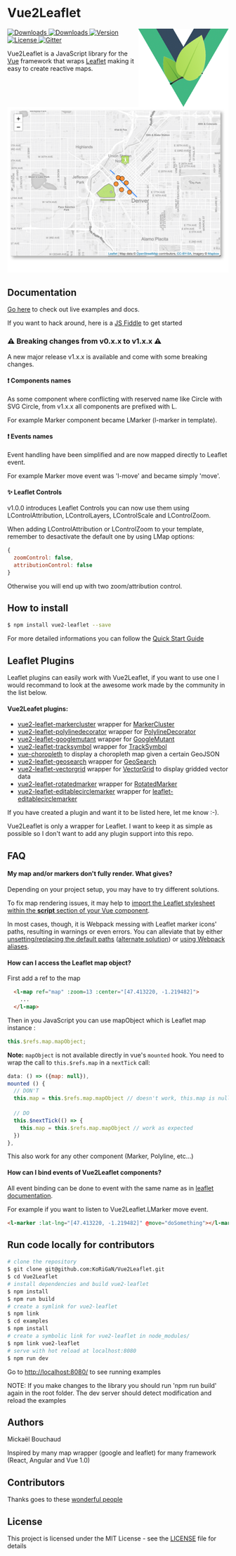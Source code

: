 # Vue2Leaflet

<img align="right" height="178" title="Vue2Leaflet Limit logo" src="./logo.png">

<a href="https://travis-ci.org/KoRiGaN/Vue2Leaflet">
  <img src="https://travis-ci.org/KoRiGaN/Vue2Leaflet.svg?branch=master" alt="Downloads">
</a>
<a href="https://www.npmjs.com/package/vue2-leaflet">
  <img src="https://img.shields.io/npm/dt/vue2-leaflet.svg" alt="Downloads">
</a>
<a href="https://www.npmjs.com/package/vue2-leaflet">
  <img src="https://img.shields.io/npm/v/vue2-leaflet.svg" alt="Version">
</a>
<a href="https://www.npmjs.com/package/vue2-leaflet">
  <img src="https://img.shields.io/npm/l/vue2-leaflet.svg" alt="License">
</a>
<a href="https://gitter.im/Vue2Leaflet/Lobby?utm_source=badge&utm_medium=badge&utm_campaign=pr-badge&utm_content=badge">
  <img src="https://badges.gitter.im/Vue2Leaflet/Lobby.svg" alt="Gitter">
</a>

Vue2Leaflet is a JavaScript library for the [Vue](https://vuejs.org/) framework that wraps [Leaflet](http://leafletjs.com/) making it easy to create reactive maps.


![Image of Map](./vue2leaflet-example.png)

## Documentation
[Go here](https://korigan.github.io/Vue2Leaflet/) to check out live examples and docs.

If you want to hack around, here is a [JS Fiddle](https://jsfiddle.net/Boumi/k04zpLx9/) to get started
### :warning: Breaking changes from v0.x.x to v1.x.x :warning:
A new major release v1.x.x is available and come with some breaking changes.
#### :exclamation: Components names
As some component where conflicting with reserved name like Circle with SVG Circle, from v1.x.x all components are prefixed with L.

For example Marker component became LMarker (l-marker in template).
#### :exclamation: Events names
Event handling have been simplified and are now mapped directly to Leaflet event.

For example Marker move event was 'l-move' and became simply 'move'.
#### :sparkles: Leaflet Controls
v1.0.0 introduces Leaflet Controls you can now use them using LControlAttribution, LControlLayers, LControlScale and LControlZoom.

When adding LControlAttribution or LControlZoom to your template, remember to desactivate the default one by using LMap options:
``` javascript
{
  zoomControl: false,
  attributionControl: false
}
```
Otherwise you will end up with two zoom/attribution control.
## How to install
``` bash
$ npm install vue2-leaflet --save
```
For more detailed informations you can follow the [Quick Start Guide](https://korigan.github.io/Vue2Leaflet/)
## Leaflet Plugins
Leaflet plugins can easily work with Vue2Leaflet, if you want to use one I would recommand to look at the awesome work made by the community in the list below.

#### Vue2Leafet plugins:
* [vue2-leaflet-markercluster](https://github.com/jperelli/vue2-leaflet-markercluster) wrapper for [MarkerCluster](https://github.com/Leaflet/Leaflet.markercluster)
* [vue2-leaflet-polylinedecorator](https://github.com/jperelli/vue2-leaflet-polylinedecorator) wrapper for [PolylineDecorator](https://github.com/bbecquet/Leaflet.PolylineDecorator)
* [vue2-leaflet-googlemutant](https://github.com/jperelli/vue2-leaflet-googlemutant) wrapper for [GoogleMutant](https://gitlab.com/IvanSanchez/Leaflet.GridLayer.GoogleMutant)
*  [vue2-leaflet-tracksymbol](https://github.com/ais-one/vue2-leaflet-tracksymbol) wrapper for [TrackSymbol](https://github.com/lethexa/leaflet-tracksymbol)
*  [vue-choropleth](https://github.com/voluntadpear/vue-choropleth) to display a choropleth map given a certain GeoJSON
*  [vue2-leaflet-geosearch](https://github.com/fega/vue2-leaflet-geosearch) wrapper for [GeoSearch](https://github.com/smeijer/leaflet-geosearch)
*  [vue2-leaflet-vectorgrid](https://github.com/tesselo/vue2-leaflet-vectorgrid) wrapper for [VectorGrid](https://github.com/Leaflet/Leaflet.VectorGrid) to display gridded vector data
*  [vue2-leaflet-rotatedmarker](https://github.com/imudin/vue2-leaflet-rotatedmarker) wrapper for [RotatedMarker](https://github.com/bbecquet/Leaflet.RotatedMarker)
* [vue2-leaflet-editablecirclemarker](https://github.com/cualbondi/vue2-leaflet-editablecirclemarker) wrapper for [leaflet-editablecirclemarker](https://github.com/cualbondi/leaflet-editablecirclemarker)

If you have created a plugin and want it to be listed here, let me know :-).

Vue2Leaflet is only a wrapper for Leaflet. I want to keep it as simple as possible so I don't want to add any plugin support into this repo.

## FAQ
#### My map and/or markers don't fully render. What gives?
Depending on your project setup, you may have to try different solutions.

To fix map rendering issues, it may help to [import the Leaflet stylesheet within the **script** section of your Vue component](https://github.com/KoRiGaN/Vue2Leaflet/issues/157#issuecomment-384307765).

In most cases, though, it is Webpack messing with Leaflet marker icons' paths, resulting in warnings or even errors. You can alleviate that by either [unsetting/replacing the default paths](https://github.com/KoRiGaN/Vue2Leaflet/issues/96#issuecomment-341453050) ([alternate solution](https://github.com/Leaflet/Leaflet/issues/4968#issuecomment-319569682)) or [using Webpack aliases](https://github.com/Leaflet/Leaflet/issues/4849#issuecomment-307436996).

#### How can I access the Leaflet map object?
First add a ref to the map
``` html
  <l-map ref="map" :zoom=13 :center="[47.413220, -1.219482]">
    ...
  </l-map>
```
Then in you JavaScript you can use mapObject which is Leaflet map instance :
``` javascript
this.$refs.map.mapObject;
```

**Note:** `mapObject` is not available directly in vue's `mounted` hook. You need to wrap the call to `this.$refs.map` in a `nextTick` call:

``` javascript
data: () => ({map: null}),
mounted () {
  // DON'T
  this.map = this.$refs.map.mapObject // doesn't work, this.map is null

  // DO
  this.$nextTick(() => {
    this.map = this.$refs.map.mapObject // work as expected
  })
},
```

This also work for any other component (Marker, Polyline, etc...)

#### How can I bind events of Vue2Leaflet components?
All event binding can be done to event with the same name as in [leaflet documentation](http://leafletjs.com/reference-1.3.0.html).

For example if you want to listen to Vue2Leaflet.LMarker move event.
``` html
<l-marker :lat-lng="[47.413220, -1.219482]" @move="doSomething"></l-marker>
```
## Run code locally for contributors
``` bash
# clone the repository
$ git clone git@github.com:KoRiGaN/Vue2Leaflet.git
$ cd Vue2Leaflet
# install dependencies and build vue2-leaflet
$ npm install
$ npm run build
# create a symlink for vue2-leaflet
$ npm link
$ cd examples
$ npm install
# create a symbolic link for vue2-leaflet in node_modules/
$ npm link vue2-leaflet
# serve with hot reload at localhost:8080
$ npm run dev
```
Go to <http://localhost:8080/> to see running examples

NOTE: If you make changes to the library you should run 'npm run build' again in the root folder.
The dev server should detect modification and reload the examples
## Authors

Mickaël Bouchaud

Inspired by many map wrapper (google and leaflet) for many framework (React, Angular and Vue 1.0)

## Contributors

Thanks goes to these [wonderful people](https://github.com/KoRiGaN/Vue2Leaflet/contributors)

## License

This project is licensed under the MIT License - see the [LICENSE](LICENSE) file for details
